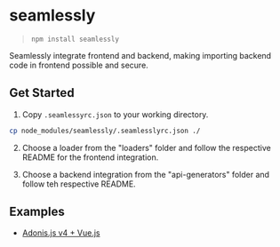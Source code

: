 # seamlessly

> `npm install seamlessly`

Seamlessly integrate frontend and backend, making importing backend code in frontend possible and secure.

## Get Started

1. Copy `.seamlessyrc.json` to your working directory.

```bash
cp node_modules/seamlessly/.seamlesslyrc.json ./
```

2. Choose a loader from the "loaders" folder and follow the respective README for the frontend integration.

3. Choose a backend integration from the "api-generators" folder and follow teh respective README.

## Examples

- [Adonis.js v4 + Vue.js](https://github.com/MZanggl/adonis-vue-without-api)